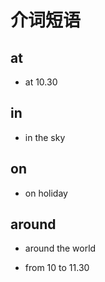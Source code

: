 # 介词短语

## at

-   at 10.30

## in

-   in the sky

## on

-   on holiday

## around

-   around the world


-   from 10 to 11.30